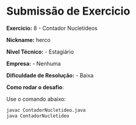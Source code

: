# Submissão de Exercicio

**Exercicio:** 8 - Contador Nucletideos

**Nickname:** herco

**Nível Técnico:** - Estagiário

**Empresa:** - Nenhuma

**Dificuldade de Resolução:** - Baixa

**Como rodar o desafio**: 

Use o comando abaixo: 
```bash
javac ContadorNucletideo.java
java ContadorNucletideo
```
